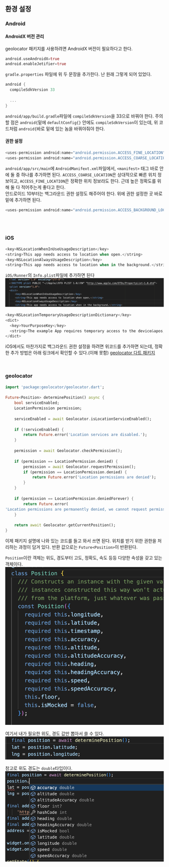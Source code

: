 ## 환경 설정
### Android
#### AndroidX 버전 관리
geolocator 패키지를 사용하려면 AndroidX 버전이 필요하다고 한다.
```dart
android.useAndroidX=true
android.enableJetifier=true
```
`gradle.properties` 파일에 위 두 문장을 추가한다. 난 원래 그렇게 되어 있었다.
<br>

```dart
android {
  compileSdkVersion 33

  ...
}
```
`android/app/build.gradle`파일에 `compileSdkVersion`을 33으로 바꿔야 한다. 주의할 점은 `android{`밑에 `defaultConfig{}` 안에도 `compileSdkVersion`이 있는데, 위 코드처럼 `android{`바로 밑에 있는 놈을 바꿔야줘야 한다.
<br>
#### 권한 설정
```dart
<uses-permission android:name="android.permission.ACCESS_FINE_LOCATION" />
<uses-permission android:name="android.permission.ACCESS_COARSE_LOCATION" />
```
`android/app/src/main`에 `AndroidManifext.xml`파일에서, `<manifest>` 태그 바로 안에 둘 중 하나를 추가하면 된다. `ACCESS_COARSE_LOCATION`은 상대적으로 빠른 위치 정보이고, `ACCESS_FINE_LOCATION`은 정확한 위치 정보라도 한다. 근데 높은 정확도를 위해 둘 다 적어주는게 좋다고 한다.
<br>
안드로이드 10부터는 백그라운드 권한 설정도 해주어야 한다. 위에 권한 설정한 곳 바로 밑에 추가하면 된다.
```dart
<uses-permission android:name="android.permission.ACCESS_BACKGROUND_LOCATION" />
```
<br>
<br>

### iOS
```dart
<key>NSLocationWhenInUseUsageDescription</key>
<string>This app needs access to location when open.</string>
<key>NSLocationAlwaysUsageDescription</key>
<string>This app needs access to location when in the background.</string>
```
`iOS/Runner`의 `Info.plist`파일에 추가하면 된다
![](/images/Pasted%20image%2020240122143204.png)
<br>

```dart
<key>NSLocationTemporaryUsageDescriptionDictionary</key>
<dict>
  <key>YourPurposeKey</key>
  <string>The example App requires temporary access to the device&apos;s precise location.</string>
</dict>
```
iOS에서도 마찬가지로 백그라운드 권한 설정을 하려면 위코드를 추가하면 되는데, 정확한 추가 방법은 아래 링크에서 확인할 수 있다.(이해 못함)
[geolocator 다트 패키지](https://pub.dev/packages/geolocator)
<br>

<br>

### geolocator
```dart
import 'package:geolocator/geolocator.dart';

Future<Position> determinePosition() async {
	bool serviceEnabled;
	LocationPermission permission;

	serviceEnabled = await Geolocator.isLocationServiceEnabled();

	if (!serviceEnabled) {
		return Future.error('Location services are disabled.');
	}

	permission = await Geolocator.checkPermission();

	if (permission == LocationPermission.denied) {
		permission = await Geolocator.requestPermission();
		if (permission == LocationPermission.denied) {
			return Future.error('Location permissions are denied');
		}
	}
	
	if (permission == LocationPermission.deniedForever) {
		return Future.error(
'Location permissions are permanently denied, we cannot request permissions.');
	}

	return await Geolocator.getCurrentPosition();
}
```
이제 패키지 설명에 나와 있는 코드를 들고 와서 쓰면 된다. 위치를 받기 위한 권한을 처리하는 과정이 담겨 있다. 반환 값으로는 `Future<Position>`이 반환된다.
<br>

`Position`이란 객체는 위도, 경도부터 고도, 정확도, 속도 등등 다양한 속성을 갖고 있는 객체이다.
![](/images/Pasted%20image%2020240122150817.png)
<br>

여기서 내가 필요한 위도, 경도 값만 뽑아서 쓸 수 있다.
![](/images/Pasted%20image%2020240122150632.png)
<br>

참고로 위도 경도는 `double`타입이다.
![](/images/Pasted%20image%2020240122150953.png)